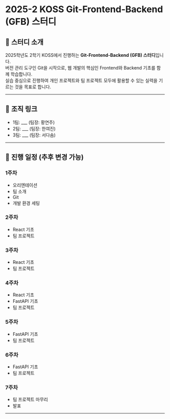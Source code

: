 # 2025-2 KOSS Git-Frontend-Backend (GFB) 스터디

## 📌 스터디 소개
2025학년도 2학기 KOSS에서 진행하는 **Git-Frontend-Backend (GFB) 스터디**입니다.  
버전 관리 도구인 Git을 시작으로, 웹 개발의 핵심인 Frontend와 Backend 기초를 함께 학습합니다.  
실습 중심으로 진행하여 개인 프로젝트와 팀 프로젝트 모두에 활용할 수 있는 실력을 기르는 것을 목표로 합니다.

---

## 🔗 조직 링크
- 1팀: ___ (팀장: 황연주)
- 2팀: ___ (팀장: 한여진)
- 3팀: ___ (팀장: 서다솜)
---

## 📅 진행 일정 (추후 변경 가능)

### 1주차
- 오리엔테이션
- 팀 소개
- Git
- 개발 환경 세팅

### 2주차
- React 기초
- 팀 프로젝트

### 3주차
- React 기초
- 팀 프로젝트

### 4주차
- React 기초
- FastAPI 기초
- 팀 프로젝트

### 5주차
- FastAPI 기초
- 팀 프로젝트

### 6주차
- FastAPI 기초
- 팀 프로젝트

### 7주차
- 팀 프로젝트 마무리
- 발표

---